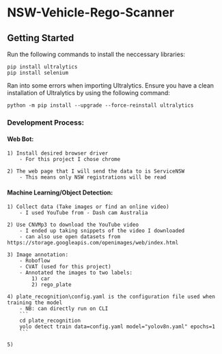 # NSW-Vehicle-Rego-Scanner

## Getting Started
Run the following commands to install the neccessary libraries:
```
pip install ultralytics
pip install selenium
```

Ran into some errors when importing Ultralytics.
Ensure you have a clean installation of Ultralytics by using the following command:
```
python -m pip install --upgrade --force-reinstall ultralytics
```
### Development Process:

#### Web Bot:

    1) Install desired browser driver
        - For this project I chose chrome

    2) The web page that I will send the data to is ServiceNSW
        - This means only NSW registrations will be read

#### Machine Learning/Object Detection:

    1) Collect data (Take images or find an online video)
        - I used YouTube from - Dash cam Australia

    2) Use CNVMp3 to download the YouTube video 
        - I ended up taking snippets of the video I downloaded
        - can also use open datasets from https://storage.googleapis.com/openimages/web/index.html

    3) Image annotation:
        - Roboflow
        - CVAT (used for this project)
        - Annotated the images to two labels:
            1) car
            2) rego_plate

    4) plate_recognition\config.yaml is the configuration file used when training the model
        - NB: can directly run on CLI
        ```
        cd plate_recognition
        yolo detect train data=config.yaml model="yolov8n.yaml" epochs=1
        ```

    5) 
    
    